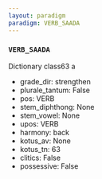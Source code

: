 ```yaml
---
layout: paradigm
paradigm: VERB_SAADA
---
```

### ` VERB_SAADA `

Dictionary class63 a
* grade_dir: strengthen
* plurale_tantum: False
* pos: VERB
* stem_diphthong: None
* stem_vowel: None
* upos: VERB
* harmony: back
* kotus_av: None
* kotus_tn: 63
* clitics: False
* possessive: False
